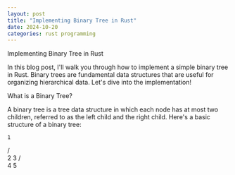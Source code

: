 ```yaml
---
layout: post
title: "Implementing Binary Tree in Rust"
date: 2024-10-20
categories: rust programming
---
```


Implementing Binary Tree in Rust

In this blog post, I'll walk you through how to implement a simple binary tree in Rust. Binary trees are fundamental data structures that are useful for organizing hierarchical data. Let's dive into the implementation!

What is a Binary Tree?

A binary tree is a tree data structure in which each node has at most two children, referred to as the left child and the right child. Here's a basic structure of a binary tree:

    1
   / \
  2   3
 / \
4   5
